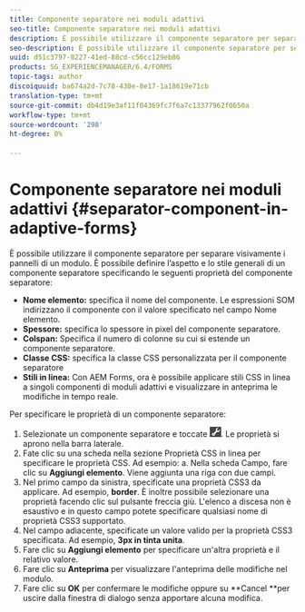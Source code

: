 ```yaml
---
title: Componente separatore nei moduli adattivi
seo-title: Componente separatore nei moduli adattivi
description: È possibile utilizzare il componente separatore per separare visivamente sezioni di un modulo.
seo-description: È possibile utilizzare il componente separatore per separare visivamente sezioni di un modulo.
uuid: d51c3797-8227-41ed-88cd-c56cc129eb86
products: SG_EXPERIENCEMANAGER/6.4/FORMS
topic-tags: author
discoiquuid: ba674a2d-7c78-430e-8e17-1a18619e71cb
translation-type: tm+mt
source-git-commit: db4d19e3af11f04369fc7f6a7c13377962f0650a
workflow-type: tm+mt
source-wordcount: '298'
ht-degree: 0%

---
```



# Componente separatore nei moduli adattivi {#separator-component-in-adaptive-forms}

È possibile utilizzare il componente separatore per separare visivamente i pannelli di un modulo. È possibile definire l’aspetto e lo stile generali di un componente separatore specificando le seguenti proprietà del componente separatore:

* **Nome elemento:** specifica il nome del componente. Le espressioni SOM indirizzano il componente con il valore specificato nel campo Nome elemento.
* **Spessore:** specifica lo spessore in pixel del componente separatore.
* **Colspan:** Specifica il numero di colonne su cui si estende un componente separatore.
* **Classe CSS:** specifica la classe CSS personalizzata per il componente separatore
* **Stili in linea:** Con  AEM Forms, ora è possibile applicare stili CSS in linea a singoli componenti di moduli adattivi e visualizzare in anteprima le modifiche in tempo reale.

Per specificare le proprietà di un componente separatore:

1. Selezionate un componente separatore e toccate ![cmppr](assets/cmppr.png). Le proprietà si aprono nella barra laterale.
1. Fate clic su una scheda nella sezione Proprietà CSS in linea per specificare le proprietà CSS. Ad esempio: a. Nella scheda Campo, fare clic su **Aggiungi elemento**. Viene aggiunta una riga con due campi.
1. Nel primo campo da sinistra, specificate una proprietà CSS3 da applicare. Ad esempio, **border**. È inoltre possibile selezionare una proprietà facendo clic sul pulsante freccia giù. L&#39;elenco a discesa non è esaustivo e in questo campo potete specificare qualsiasi nome di proprietà CSS3 supportato.
1. Nel campo adiacente, specificate un valore valido per la proprietà CSS3 specificata. Ad esempio, **3px in tinta unita**.
1. Fare clic su **Aggiungi elemento** per specificare un&#39;altra proprietà e il relativo valore.
1. Fare clic su **Anteprima** per visualizzare l&#39;anteprima delle modifiche nel modulo.
1. Fare clic su **OK** per confermare le modifiche oppure su **Cancel **per uscire dalla finestra di dialogo senza apportare alcuna modifica.

